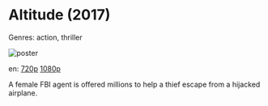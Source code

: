 # Altitude (2017)

Genres: action, thriller

![poster](http://image.tmdb.org/t/p/w500/hpLQp08dA3mwsSOGvXXGjRsfCeN.jpg)

en:
  [720p](magnet:?xt=urn:btih:5A8726471451CBA7FAD9AA793A59E57EDB581062&tr=udp://glotorrents.pw:6969/announce&tr=udp://tracker.opentrackr.org:1337/announce&tr=udp://torrent.gresille.org:80/announce&tr=udp://tracker.openbittorrent.com:80&tr=udp://tracker.coppersurfer.tk:6969&tr=udp://tracker.leechers-paradise.org:6969&tr=udp://p4p.arenabg.ch:1337&tr=udp://tracker.internetwarriors.net:1337)
  [1080p](magnet:?xt=urn:btih:EF612C5506ACD08D28BCFD3C39FE8B3F0F06E59B&tr=udp://glotorrents.pw:6969/announce&tr=udp://tracker.opentrackr.org:1337/announce&tr=udp://torrent.gresille.org:80/announce&tr=udp://tracker.openbittorrent.com:80&tr=udp://tracker.coppersurfer.tk:6969&tr=udp://tracker.leechers-paradise.org:6969&tr=udp://p4p.arenabg.ch:1337&tr=udp://tracker.internetwarriors.net:1337)
  


A female FBI agent is offered millions to help a thief escape from a hijacked airplane.